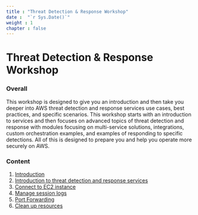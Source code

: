 ```yaml
---
title : "Threat Detection & Response Workshop"
date :  "`r Sys.Date()`" 
weight : 1 
chapter : false
---
```

# Threat Detection & Response Workshop

### Overall
 This workshop is designed to give you an introduction and then take you deeper into AWS threat detection and response services use cases, best practices, and specific scenarios. This workshop starts with an introduction to services and then focuses on advanced topics of threat detection and response with modules focusing on multi-service solutions, integrations, custom orchestration examples, and examples of responding to specific detections. All of this is designed to prepare you and help you operate more securely on AWS.

<!-- ![ConnectPrivate](/images/arc-log.png)  -->

### Content
 1. [Introduction ](1-Workshop-Instructions/)
 2. [Introduction to threat detection and response services](2-Introduction-to-threat-detection-and-response-services/)
 3. [Connect to EC2 instance](3-accessibilitytoinstances/)
 4. [Manage session logs](4-s3log/)
 5. [Port Forwarding](5-Portfwd/)
 6. [Clean up resources](6-cleanup/)
